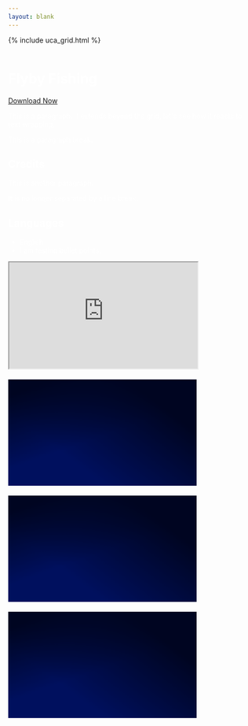 ```yaml
---
layout: blank
---
```


{% include uca_grid.html %}

<style>
    body {
        background-image: url('../assets/images/FlybyFishingBackground.png');
    }
</style>

<!-- PAGE CONTENT STARTS HERE -->

<div class="row">
    <div class="column">
        <h1 style="color:white">Flyby Fishing</h1>
        <a href="./ee" download="ee.txt" class="btn">Download Now</a>
        <p style="color:white">This is a paragraph. It extends beyond the grid, let's see how it reacts to text wrapping.</p>
        <p style="color:white">This is a paragraph break.</p>
        <h2 style="color:white">Credits</h2>
        <p style="color:white">This is another paragraph.</p>
        <p style="color:white">It is no longer separated by a line break.</p>
        <h2 style="color:white">Languages</h2>
        <ul style="color:white; text-align:left">
            <li>English</li>
            <li>I am testing bullet points.</li>
        </ul>
    </div>
    <div class="column">
        <iframe src="https://www.youtube.com/embed/sQAuUaaWoz8?autoplay=1&mute=1" width="384px" height="216px"></iframe>
        <br><br>
        <img src="../assets/images/Night.png" alt="Image Preview" width="384" height="216">
        <br><br>
        <img src="../assets/images/Night.png" alt="Image Preview" width="384" height="216">
        <br><br>
        <img src="../assets/images/Night.png" alt="Image Preview" width="384" height="216">
    </div>
</div>
